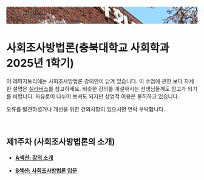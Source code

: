 <p align="center">
  <img src="https://github.com/hxk271/Syllabi/blob/main/sb1.jpg">
</p>

# 사회조사방법론(충북대학교 사회학과 2025년 1학기)


이 레파지토리에는 사회조사방법론 강의안이 담겨 있습니다. 이 수업에 관한 보다 자세한 설명은 [실라버스](https://github.com/hxk271/Syllabi/blob/main/5663014(2025-1).pdf)를 참고하세요. 비슷한 강의를 개설하시는 선생님들께도 참고가 되기를 바랍니다. 자유로이 나누어 보셔도 되지만 상업적 이용은 불허하고 있습니다.

오류를 발견하셨거나 개선을 위한 건의사항이 있으시면 연락 부탁합니다.

<br/>

## 제1주차 (사회조사방법론의 소개)

-  [**A섹션: 강의 소개**](https://github.com/hxk271/SocResMets/blob/main/Beamer_사회조사방법론_W01A.pdf)

-  [**B섹션: 사회조사방법론 입문**](https://github.com/hxk271/SocResMets/blob/main/Beamer_사회조사방법론_W01B.pdf)


